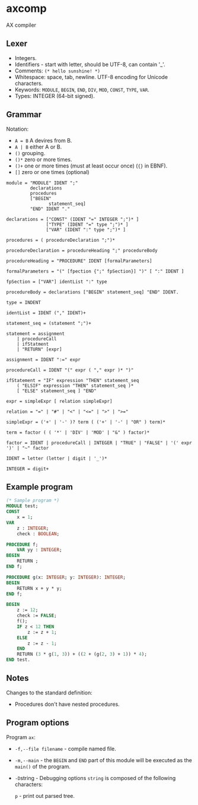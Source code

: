 # axcomp

AX compiler

## Lexer

* Integers.
* Identifiers - start with letter, should be UTF-8, can contain '_'.
* Comments: `(* hello sunshine! *)`
* Whitespace: space, tab, newline. UTF-8 encoding for Unicode characters.
* Keywords: `MODULE`, `BEGIN`, `END`, `DIV`, `MOD`, `CONST`, `TYPE`, `VAR`.
* Types: INTEGER (64-bit signed).

## Grammar

Notation:

* `A = B` A devires from B.
* `A | B` either A or B.
* `()` grouping.
* `()*` zero or more times.
* `()+` one or more times (must at least occur once) (`{}` in EBNF).
* `[]` zero or one times (optional)  

```ebnf
module = "MODULE" IDENT ";"
         declarations
         procedures
         ["BEGIN"
                statement_seq]
         "END" IDENT "."

declarations = ["CONST" (IDENT "=" INTEGER ";")* ]
               ["TYPE" (IDENT "=" type ";")* ]
               ["VAR" (IDENT ":" type ";")* ]

procedures = ( procedureDeclaration ";")*

procedureDeclaration = procedureHeading ";" procedureBody

procedureHeading = "PROCEDURE" IDENT [formalParameters]

formalParameters = "(" [fpection {";" fpSection}] ")" [ ":" IDENT ]

fpSection = ["VAR"] identList ":" type

procedureBody = declarations ["BEGIN" statement_seq] "END" IDENT.

type = INDENT

identList = IDENT ("," IDENT)+

statement_seq = (statement ";")+

statement = assignment
    | procedureCall
    | ifStatment
    | "RETURN" [expr]

assignment = IDENT ":=" expr

procedureCall = IDENT "(" expr ( "," expr )* ")"

ifStatement = "IF" expression "THEN" statement_seq
    ( "ELSIF" expression "THEN" statement_seq )*
    [ "ELSE" statement_seq ] "END"

expr = simpleExpr [ relation simpleExpr]

relation = "=" | "#" | "<" | "<=" | ">" | ">="

simpleExpr = ('+' | '-' )? term ( ('+' | '-' | "OR" ) term)*

term = factor ( ( '*' | 'DIV' | 'MOD' | "&" ) factor)*

factor = IDENT | procedureCall | INTEGER | "TRUE" | "FALSE" | '(' expr ')' | "~" factor

IDENT = letter (letter | digit | '_')*

INTEGER = digit+
```

## Example program

```pascal
(* Sample program *)
MODULE test;
CONST
    x = 1;
VAR
    z : INTEGER;
    check : BOOLEAN;

PROCEDURE f;
    VAR yy : INTEGER;
BEGIN
    RETURN ;
END f;

PROCEDURE g(x: INTEGER; y: INTEGER): INTEGER;
BEGIN
    RETURN x + y * y;
END f;

BEGIN
    z := 12;
    check := FALSE;
    f();
    IF z < 12 THEN
        z := z + 1;
    ELSE 
        z := z - 1;
    END
    RETURN (3 * g(1, 3)) + ((2 + (g(2, 3) + 1)) * 4);
END test.
```

## Notes

Changes to the standard definition:

* Procedures don't have nested procedures.

## Program options

Program `ax`:

* `-f,--file filename` - compile named file.
* `-m,--main` - the `BEGIN` and `END` part of this module will be executed as the `main()` of the program.

* `-D`string - Debugging options `string` is composed of the following characters:

   `p` - print out parsed tree.
